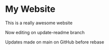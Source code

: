 # My Website

This is a really awesome website

Now editing on update-readme branch

Updates made on main on GitHub before rebase
